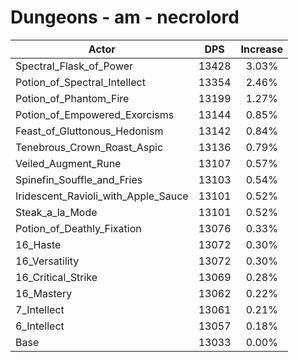 # Dungeons - am - necrolord
| Actor | DPS | Increase |
|---|:---:|:---:|
|Spectral_Flask_of_Power|13428|3.03%|
|Potion_of_Spectral_Intellect|13354|2.46%|
|Potion_of_Phantom_Fire|13199|1.27%|
|Potion_of_Empowered_Exorcisms|13144|0.85%|
|Feast_of_Gluttonous_Hedonism|13142|0.84%|
|Tenebrous_Crown_Roast_Aspic|13136|0.79%|
|Veiled_Augment_Rune|13107|0.57%|
|Spinefin_Souffle_and_Fries|13103|0.54%|
|Iridescent_Ravioli_with_Apple_Sauce|13101|0.52%|
|Steak_a_la_Mode|13101|0.52%|
|Potion_of_Deathly_Fixation|13076|0.33%|
|16_Haste|13072|0.30%|
|16_Versatility|13072|0.30%|
|16_Critical_Strike|13069|0.28%|
|16_Mastery|13062|0.22%|
|7_Intellect|13061|0.21%|
|6_Intellect|13057|0.18%|
|Base|13033|0.00%|
